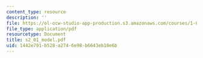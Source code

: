 ```yaml
---
content_type: resource
description: ''
file: https://ol-ocw-studio-app-production.s3.amazonaws.com/courses/1-051-structural-engineering-design-fall-2003/1442e791b528a2746e98b6643eb18e6b_s2_01_model.pdf
file_type: application/pdf
resourcetype: Document
title: s2_01_model.pdf
uid: 1442e791-b528-a274-6e98-b6643eb18e6b
---
```


